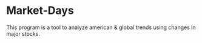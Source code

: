 # Market-Days

This program is a tool to analyze american & global trends using changes in major stocks. 
